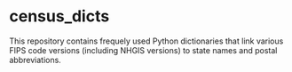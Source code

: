 # census_dicts

This repository contains frequely used Python dictionaries that link various FIPS code versions (including NHGIS versions) to
state names and postal abbreviations. 
